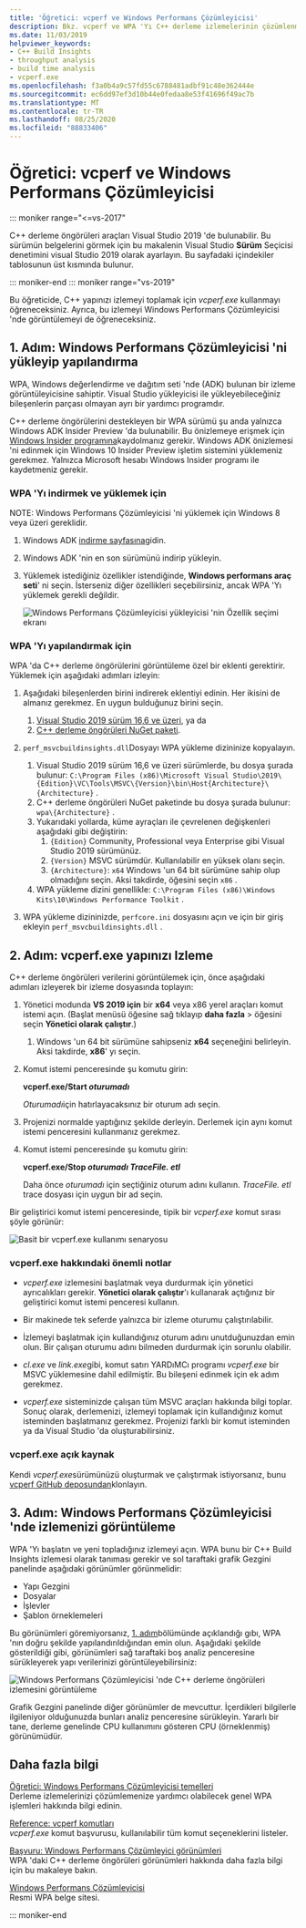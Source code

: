 ```yaml
---
title: 'Öğretici: vcperf ve Windows Performans Çözümleyicisi'
description: Bkz. vcperf ve WPA 'Yı C++ derleme izlemelerinin çözümlenmesi için kullanma öğreticisi.
ms.date: 11/03/2019
helpviewer_keywords:
- C++ Build Insights
- throughput analysis
- build time analysis
- vcperf.exe
ms.openlocfilehash: f3a0b4a9c57fd55c6788481adbf91c48e362444e
ms.sourcegitcommit: ec6dd97ef3d10b44e0fedaa8e53f41696f49ac7b
ms.translationtype: MT
ms.contentlocale: tr-TR
ms.lasthandoff: 08/25/2020
ms.locfileid: "88833406"
---
```

# <a name="tutorial-vcperf-and-windows-performance-analyzer"></a>Öğretici: vcperf ve Windows Performans Çözümleyicisi

::: moniker range="<=vs-2017"

C++ derleme öngörüleri araçları Visual Studio 2019 'de bulunabilir. Bu sürümün belgelerini görmek için bu makalenin Visual Studio **Sürüm** Seçicisi denetimini visual Studio 2019 olarak ayarlayın. Bu sayfadaki içindekiler tablosunun üst kısmında bulunur.

::: moniker-end
::: moniker range="vs-2019"

Bu öğreticide, C++ yapınızı izlemeyi toplamak için *vcperf.exe* kullanmayı öğreneceksiniz. Ayrıca, bu izlemeyi Windows Performans Çözümleyicisi 'nde görüntülemeyi de öğreneceksiniz.

## <a name="step-1-install-and-configure-windows-performance-analyzer"></a>1. Adım: Windows Performans Çözümleyicisi 'ni yükleyip yapılandırma

WPA, Windows değerlendirme ve dağıtım seti 'nde (ADK) bulunan bir izleme görüntüleyicisine sahiptir. Visual Studio yükleyicisi ile yükleyebileceğiniz bileşenlerin parçası olmayan ayrı bir yardımcı programdır.

C++ derleme öngörülerini destekleyen bir WPA sürümü şu anda yalnızca Windows ADK Insider Preview 'da bulunabilir. Bu önizlemeye erişmek için [Windows Insider programına](https://insider.windows.com)kaydolmanız gerekir. Windows ADK önizlemesi 'ni edinmek için Windows 10 Insider Preview işletim sistemini yüklemeniz gerekmez. Yalnızca Microsoft hesabı Windows Insider programı ile kaydetmeniz gerekir.

### <a name="to-download-and-install-wpa"></a>WPA 'Yı indirmek ve yüklemek için

NOTE: Windows Performans Çözümleyicisi 'ni yüklemek için Windows 8 veya üzeri gereklidir.

1. Windows ADK [indirme sayfasına](/windows-hardware/get-started/adk-install)gidin.

1. Windows ADK 'nin en son sürümünü indirip yükleyin.

1. Yüklemek istediğiniz özellikler istendiğinde, **Windows performans araç seti**' ni seçin. İsterseniz diğer özellikleri seçebilirsiniz, ancak WPA 'Yı yüklemek gerekli değildir.

   ![Windows Performans Çözümleyicisi yükleyicisi 'nin Özellik seçimi ekranı](media/wpa-installation.png)

### <a name="to-configure-wpa"></a><a name="configuration-steps"></a> WPA 'Yı yapılandırmak için

WPA 'da C++ derleme öngörülerini görüntüleme özel bir eklenti gerektirir. Yüklemek için aşağıdaki adımları izleyin:

1. Aşağıdaki bileşenlerden birini indirerek eklentiyi edinin. Her ikisini de almanız gerekmez. En uygun bulduğunuz birini seçin.
    1. [Visual Studio 2019 sürüm 16,6 ve üzeri](https://visualstudio.microsoft.com/downloads/), ya da
    1. [C++ derleme öngörüleri NuGet paketi](https://www.nuget.org/packages/Microsoft.Cpp.BuildInsights/).

1. `perf_msvcbuildinsights.dll`Dosyayı WPA yükleme dizininize kopyalayın.
    1. Visual Studio 2019 sürüm 16,6 ve üzeri sürümlerde, bu dosya şurada bulunur: `C:\Program Files (x86)\Microsoft Visual Studio\2019\{Edition}\VC\Tools\MSVC\{Version}\bin\Host{Architecture}\{Architecture}` .
    1. C++ derleme öngörüleri NuGet paketinde bu dosya şurada bulunur: `wpa\{Architecture}` .
    1. Yukarıdaki yollarda, küme ayraçları ile çevrelenen değişkenleri aşağıdaki gibi değiştirin:
        1. `{Edition}` Community, Professional veya Enterprise gibi Visual Studio 2019 sürümünüz.
        1. `{Version}` MSVC sürümdür. Kullanılabilir en yüksek olanı seçin.
        1. `{Architecture}`: `x64` Windows 'un 64 bit sürümüne sahip olup olmadığını seçin. Aksi takdirde, öğesini seçin `x86` .
    1. WPA yükleme dizini genellikle: `C:\Program Files (x86)\Windows Kits\10\Windows Performance Toolkit` .

1. WPA yükleme dizininizde, `perfcore.ini` dosyasını açın ve için bir giriş ekleyin `perf_msvcbuildinsights.dll` .

## <a name="step-2-trace-your-build-with-vcperfexe"></a>2. Adım: vcperf.exe yapınızı Izleme

C++ derleme öngörüleri verilerini görüntülemek için, önce aşağıdaki adımları izleyerek bir izleme dosyasında toplayın:

1. Yönetici modunda **VS 2019 için** bir **x64** veya x86 yerel araçları komut istemi açın. (Başlat menüsü öğesine sağ tıklayıp **daha fazla**  >  öğesini seçin **Yönetici olarak çalıştır**.)
    1. Windows 'un 64 bit sürümüne sahipseniz **x64** seçeneğini belirleyin. Aksi takdirde, **x86**' yı seçin.

1. Komut istemi penceresinde şu komutu girin:

   **vcperf.exe/Start _oturumadı_**

   *Oturumadı*için hatırlayacaksınız bir oturum adı seçin.

1. Projenizi normalde yaptığınız şekilde derleyin. Derlemek için aynı komut istemi penceresini kullanmanız gerekmez.

1. Komut istemi penceresinde şu komutu girin:

   **vcperf.exe/Stop _oturumadı_ _TraceFile. etl_**

   Daha önce *oturumadı* için seçtiğiniz oturum adını kullanın. *TraceFile. etl* trace dosyası için uygun bir ad seçin.

Bir geliştirici komut istemi penceresinde, tipik bir *vcperf.exe* komut sırası şöyle görünür:

![Basit bir vcperf.exe kullanımı senaryosu](media/vcperf-simple-usage.png)

### <a name="important-notes-about-vcperfexe"></a>vcperf.exe hakkındaki önemli notlar

- *vcperf.exe* izlemesini başlatmak veya durdurmak için yönetici ayrıcalıkları gerekir. **Yönetici olarak çalıştır**'ı kullanarak açtığınız bir geliştirici komut istemi penceresi kullanın.

- Bir makinede tek seferde yalnızca bir izleme oturumu çalıştırılabilir.

- İzlemeyi başlatmak için kullandığınız oturum adını unutduğunuzdan emin olun. Bir çalışan oturumu adını bilmeden durdurmak için sorunlu olabilir.

- *cl.exe* ve *link.exe*gibi, komut satırı YARDıMCı programı *vcperf.exe* bir MSVC yüklemesine dahil edilmiştir. Bu bileşeni edinmek için ek adım gerekmez.

- *vcperf.exe* sisteminizde çalışan tüm MSVC araçları hakkında bilgi toplar. Sonuç olarak, derlemenizi, izlemeyi toplamak için kullandığınız komut isteminden başlatmanız gerekmez. Projenizi farklı bir komut isteminden ya da Visual Studio 'da oluşturabilirsiniz.

### <a name="vcperfexe-is-open-source"></a>vcperf.exe açık kaynak

Kendi *vcperf.exe*sürümünüzü oluşturmak ve çalıştırmak istiyorsanız, bunu [vcperf GitHub deposundan](https://github.com/microsoft/vcperf)klonlayın.

## <a name="step-3-view-your-trace-in-windows-performance-analyzer"></a>3. Adım: Windows Performans Çözümleyicisi 'nde izlemenizi görüntüleme

WPA 'Yı başlatın ve yeni topladığınız izlemeyi açın. WPA bunu bir C++ Build Insights izlemesi olarak tanıması gerekir ve sol taraftaki grafik Gezgini panelinde aşağıdaki görünümler görünmelidir:

- Yapı Gezgini
- Dosyalar
- İşlevler
- Şablon örneklemeleri

Bu görünümleri göremiyorsanız, [1. adım](#configuration-steps)bölümünde açıklandığı gıbı, WPA 'nın doğru şekilde yapılandırıldığından emin olun. Aşağıdaki şekilde gösterildiği gibi, görünümleri sağ taraftaki boş analiz penceresine sürükleyerek yapı verilerinizi görüntüleyebilirsiniz:

![Windows Performans Çözümleyicisi 'nde C++ derleme öngörüleri izlemesini görüntüleme](media/wpa-viewing-trace.gif)

Grafik Gezgini panelinde diğer görünümler de mevcuttur. İçerdikleri bilgilerle ilgileniyor olduğunuzda bunları analiz penceresine sürükleyin. Yararlı bir tane, derleme genelinde CPU kullanımını gösteren CPU (örneklenmiş) görünümüdür.

## <a name="more-information"></a>Daha fazla bilgi

[Öğretici: Windows Performans Çözümleyicisi temelleri](wpa-basics.md)\
Derleme izlemelerinizi çözümlemenize yardımcı olabilecek genel WPA işlemleri hakkında bilgi edinin.

[Reference: vcperf komutları](/cpp/build-insights/reference/vcperf-commands)\
*vcperf.exe* komut başvurusu, kullanılabilir tüm komut seçeneklerini listeler.

[Başvuru: Windows Performans Çözümleyici görünümleri](/cpp/build-insights/reference/wpa-views)\
WPA 'daki C++ derleme öngörüleri görünümleri hakkında daha fazla bilgi için bu makaleye bakın.

[Windows Performans Çözümleyicisi](/windows-hardware/test/wpt/windows-performance-analyzer)\
Resmi WPA belge sitesi.

::: moniker-end
